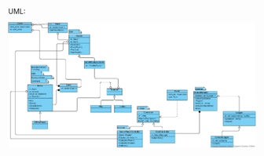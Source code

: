 UML: 

![BLACKJACK](https://github.com/xomageimer/BlackJack/blob/Blackjack_Core/doc/gitimages/blackjack.png)